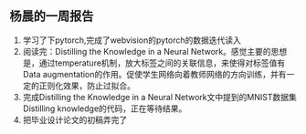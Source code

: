 杨晨的一周报告
--------
1. 学习了下pytorch,完成了webvision的pytorch的数据迭代读入
2. 阅读完：Distilling the Knowledge in a Neural Network。感觉主要的思想是，通过temperature机制，放大标签之间的关联信息，来使得对标签值有Data augmentation的作用。促使学生网络向着教师网络的方向训练，并有一定的正则化效果，防止过拟合。
3. 完成Distilling the Knowledge in a Neural Network文中提到的MNIST数据集Distilling knowledge的代码，正在等待结果。
3. 把毕业设计论文的初稿弄完了